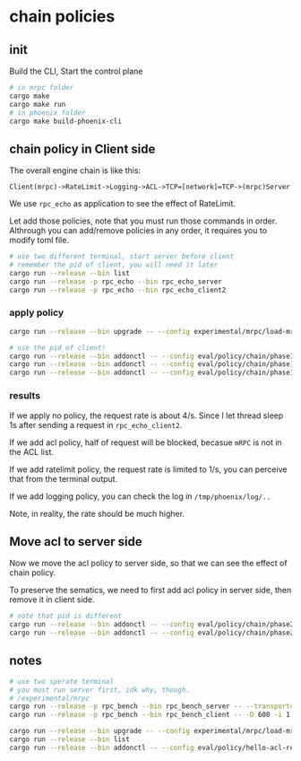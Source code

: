 
# chain policies 

## init

Build the CLI, Start the control plane

```bash
# in mrpc folder
cargo make
cargo make run
# in phoenix folder
cargo make build-phoenix-cli
```

## chain policy in Client side

The overall engine chain is like this:

`Client(mrpc)->RateLimit->Logging->ACL->TCP=[network]=TCP->(mrpc)Server`

We use `rpc_echo` as application to see the effect of RateLimit.

Let add those policies, note that you must run those commands in order. Althrough you can add/remove policies in any order, it requires you to modify toml file.


```bash
# use two different terminal, start server before client
# remember the pid of client, you will need it later
cargo run --release --bin list
cargo run --release -p rpc_echo --bin rpc_echo_server
cargo run --release -p rpc_echo --bin rpc_echo_client2
```

### apply policy

```bash
cargo run --release --bin upgrade -- --config experimental/mrpc/load-mrpc-plugins.toml

# use the pid of client!
cargo run --release --bin addonctl -- --config eval/policy/chain/phase1/acl_attach.toml --pid 1590837 --sid 1
cargo run --release --bin addonctl -- --config eval/policy/chain/phase1/ratelimit_attach.toml --pid 1590837 --sid 1
cargo run --release --bin addonctl -- --config eval/policy/chain/phase1/logging_attach.toml --pid 1590837 --sid 1
```

### results

If we apply no policy, the request rate is about 4/s. Since I let thread sleep 1s after sending a request in `rpc_echo_client2`.

If we add acl policy, half of request will be blocked, becasue `mRPC` is not in the ACL list.

If we add ratelimit policy, the request rate is limited to 1/s, you can perceive that from the terminal output.

If we add logging policy, you can check the log in `/tmp/phoenix/log/..`

Note, in reality, the rate should be much higher.

## Move acl to server side

Now we move the acl policy to server side, so that we can see the effect of chain policy.

To preserve the sematics, we need to first add acl policy in server side, then remove it in client side.


```bash
# note that pid is different
cargo run --release --bin addonctl -- --config eval/policy/chain/phase2/receiver_attach.toml --pid 1590810 --sid 1
cargo run --release --bin addonctl -- --config eval/policy/chain/phase2/sender_detach.toml --pid 1590837 --sid 1

```
## notes

```bash
# use two sperate terminal
# you must run server first, idk why, though.
# /experimental/mrpc
cargo run --release -p rpc_bench --bin rpc_bench_server -- --transport=tcp
cargo run --release -p rpc_bench --bin rpc_bench_client -- -D 600 -i 1 --req-size 64 -c 127.0.0.1 --transport=tcp

cargo run --release --bin upgrade -- --config experimental/mrpc/load-mrpc-plugins.toml
cargo run --release --bin list
cargo run --release --bin addonctl -- --config eval/policy/hello-acl-receiver/attach.toml --pid 1319128 --sid 1


```